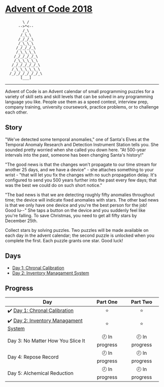 # [Advent of Code 2018](https://adventofcode.com/2018)

            \ /
          -->*<--
            /_\
           /_\_\
          /_/_/_\
          /_\_\_\
         /_/_/_/_\
         /_\_\_\_\
        /_/_/_/_/_\
        /_\_\_\_\_\
       /_/_/_/_/_/_\
       /_\_\_\_\_\_\
      /_/_/_/_/_/_/_\
           [___]
------------------------------------------------

Advent of Code is an Advent calendar of small programming puzzles for a variety of skill sets and skill levels that can be solved in any programming language you like. People use them as a speed contest, interview prep, company training, university coursework, practice problems, or to challenge each other.

## Story

"We've detected some temporal anomalies," one of Santa's Elves at the Temporal Anomaly Research and Detection Instrument Station tells you. She sounded pretty worried when she called you down here. "At 500-year intervals into the past, someone has been changing Santa's history!"

"The good news is that the changes won't propagate to our time stream for another 25 days, and we have a device" - she attaches something to your wrist - "that will let you fix the changes with no such propagation delay. It's configured to send you 500 years further into the past every few days; that was the best we could do on such short notice."

"The bad news is that we are detecting roughly fifty anomalies throughout time; the device will indicate fixed anomalies with stars. The other bad news is that we only have one device and you're the best person for the job! Good lu--" She taps a button on the device and you suddenly feel like you're falling. To save Christmas, you need to get all fifty stars by December 25th.

Collect stars by solving puzzles. Two puzzles will be made available on each day in the advent calendar; the second puzzle is unlocked when you complete the first. Each puzzle grants one star. Good luck!

## Days

- [Day 1: Chronal Calibration](day01-chronal-calibration/)
- [Day 2: Inventory Managament System](day02-inventory-management-system/)

## Progress

| Day  | Part One | Part Two |
|---|:---:|:---:|
|✔️ [Day 1: Chronal Calibration](day01-chronal-calibration/)  | ⭐️ | ⭐️ |
|✔️ [Day 2: Inventory Managament System](day02-inventory-management-system/)  | ⭐️ | ⭐️ |
|Day 3: No Matter How You Slice It| 🕗 In progress | 🕗 In progress  |
|Day 4: Repose Record| 🕗 In progress | 🕗 In progress  |
| Day 5: Alchemical Reduction | 🕗 In progress | 🕗 In progress  |
